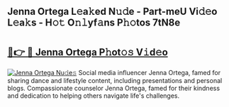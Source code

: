 ## Jenna Ortega L𝚎a𝚔ed N𝚞𝚍e - Part-meU Vi𝚍𝚎o L𝚎a𝚔s - H𝚘𝚝 O𝚗𝚕yf𝚊ns P𝚑𝚘tos 7tN8e

# <h2><a href="http://kfdrven.oniu.top/?m=Jenna+Ortega">🔗👉 🔴 Jenna Ortega P𝚑ot𝚘𝚜 V𝚒d𝚎o</a></h2>

[![Jenna Ortega Nu𝚍e𝚜](https://i.imgur.com/0qMVB7G.gif)](http://kfdrven.oniu.top/?m=Jenna+Ortega)
Social media influencer Jenna Ortega, famed for sharing dance and lifestyle content, including presentations and personal blogs. Compassionate counselor Jenna Ortega, famed for their kindness and dedication to helping others navigate life's challenges.  
